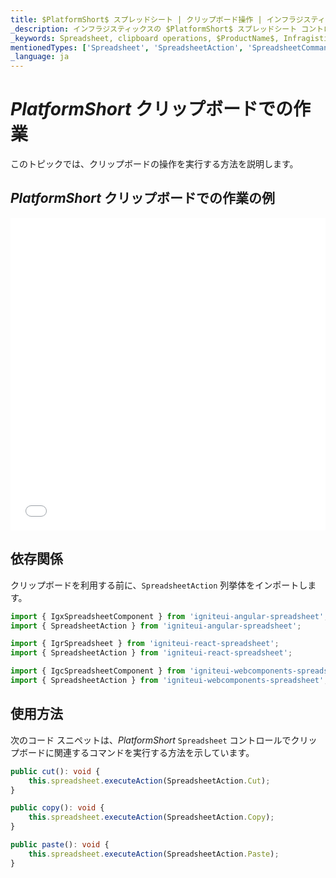 ```yaml
---
title: $PlatformShort$ スプレッドシート | クリップボード操作 | インフラジスティックス
_description: インフラジスティックスの $PlatformShort$ スプレッドシート コントロール内でコピー、切り取り、貼り付けなどのクリップボード操作を使用します。Infragistics $ProductName$ スプレッドシートのサンプルを是非お試しください!
_keywords: Spreadsheet, clipboard operations, $ProductName$, Infragistics, スプレッドシート, クリップボード操作, インフラジスティックス
mentionedTypes: ['Spreadsheet', 'SpreadsheetAction', 'SpreadsheetCommandType', 'Command']
_language: ja
---
```

# $PlatformShort$ クリップボードでの作業

このトピックでは、クリップボードの操作を実行する方法を説明します。

## $PlatformShort$ クリップボードでの作業の例

<div class="sample-container loading" style="height: 500px">
    <iframe id="spreadsheet-clipboard-sample-iframe" src='{environment:dvDemosBaseUrl}/excel/spreadsheet-clipboard' width="100%" height="100%" seamless frameBorder="0" onload="onXPlatSampleIframeContentLoaded(this);" alt="$PlatformShort$ クリップボードでの作業の例"></iframe>
</div>
<sample-button src="excel/spreadsheet/clipboard"></sample-button>

<div class="divider--half"></div>

## 依存関係
クリップボードを利用する前に、`SpreadsheetAction` 列挙体をインポートします。

<!-- Angular -->
```ts
import { IgxSpreadsheetComponent } from 'igniteui-angular-spreadsheet';
import { SpreadsheetAction } from 'igniteui-angular-spreadsheet';
```

<!-- React -->
```ts
import { IgrSpreadsheet } from 'igniteui-react-spreadsheet';
import { SpreadsheetAction } from 'igniteui-react-spreadsheet';
```

```ts
import { IgcSpreadsheetComponent } from 'igniteui-webcomponents-spreadsheet';
import { SpreadsheetAction } from 'igniteui-webcomponents-spreadsheet';
```

<div class="divider--half"></div>


## 使用方法
次のコード スニペットは、$PlatformShort$ `Spreadsheet` コントロールでクリップボードに関連するコマンドを実行する方法を示しています。

```ts
public cut(): void {
    this.spreadsheet.executeAction(SpreadsheetAction.Cut);
}

public copy(): void {
    this.spreadsheet.executeAction(SpreadsheetAction.Copy);
}

public paste(): void {
    this.spreadsheet.executeAction(SpreadsheetAction.Paste);
}
```
